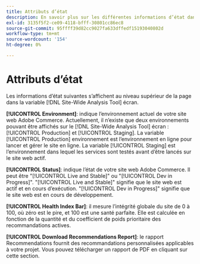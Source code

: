 ```yaml
---
title: Attributs d’état
description: En savoir plus sur les différentes informations d’état dans le [!DNL Site-Wide Analysis Tool].
exl-id: 3135f5f2-ce09-4118-bfff-30801cc86ec8
source-git-commit: 95ffff39d82cc9027fa633dffedf15193040802d
workflow-type: tm+mt
source-wordcount: '154'
ht-degree: 0%

---
```


# Attributs d’état

Les informations d’état suivantes s’affichent au niveau supérieur de la page dans la variable [!DNL Site-Wide Analysis Tool] écran.

**[!UICONTROL Environment]**: indique l’environnement actuel de votre site web Adobe Commerce. Actuellement, il n’existe que deux environnements pouvant être affichés sur le [!DNL Site-Wide Analysis Tool] écran : [!UICONTROL Production] et [!UICONTROL Staging]. La variable [!UICONTROL Production] environnement est l’environnement en ligne pour lancer et gérer le site en ligne. La variable [!UICONTROL Staging] est l’environnement dans lequel les services sont testés avant d’être lancés sur le site web actif.

**[!UICONTROL Status]**: indique l’état de votre site web Adobe Commerce. Il peut être &quot;[!UICONTROL Live and Stable]&quot; ou &quot;[!UICONTROL Dev in Progress]&quot;. &quot;[!UICONTROL Live and Stable]&quot; signifie que le site web est actif et en cours d’exécution. &quot;[!UICONTROL Dev in Progress]&quot; signifie que le site web est en cours de développement.

**[!UICONTROL Health Index Bar]**: il mesure l’intégrité globale du site de 0 à 100, où zéro est le pire, et 100 est une santé parfaite. Elle est calculée en fonction de la quantité et du coefficient de poids prioritaire des recommandations actives.

**[!UICONTROL Download Recommendations Report]**: le rapport Recommendations fournit des recommandations personnalisées applicables à votre projet. Vous pouvez télécharger un rapport de PDF en cliquant sur cette section.
